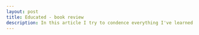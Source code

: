 ```yaml
---
layout: post
title: Educated - book review
description: In this article I try to condence everything I've learned about Jekyll and help you create your own website for free.
---
```


